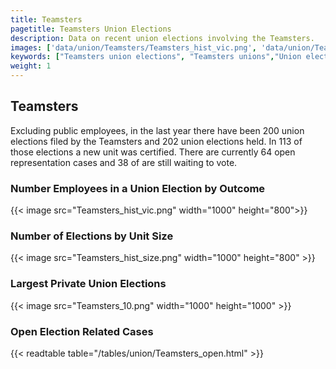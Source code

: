 ```yaml
---
title: Teamsters
pagetitle: Teamsters Union Elections
description: Data on recent union elections involving the Teamsters.
images: ['data/union/Teamsters/Teamsters_hist_vic.png', 'data/union/Teamsters/Teamsters_hist_size.png', 'data/union/Teamsters/Teamsters_10.png']
keywords: ["Teamsters union elections", "Teamsters unions","Union elections"]
weight: 1
---
```

##  Teamsters

Excluding public employees, in the last year there have been 200 union elections filed by the Teamsters and 202 union elections held. In 113 of those elections a new unit was certified. There are currently 64 open representation cases and 38 of are still waiting to vote.

### Number Employees in a Union Election by Outcome
{{< image src="Teamsters_hist_vic.png" width="1000" height="800">}}

### Number of Elections by Unit Size
{{< image src="Teamsters_hist_size.png" width="1000" height="800" >}}

### Largest Private Union Elections
{{< image src="Teamsters_10.png" width="1000" height="1000"  >}}

### Open Election Related Cases
{{< readtable table="/tables/union/Teamsters_open.html" >}}

